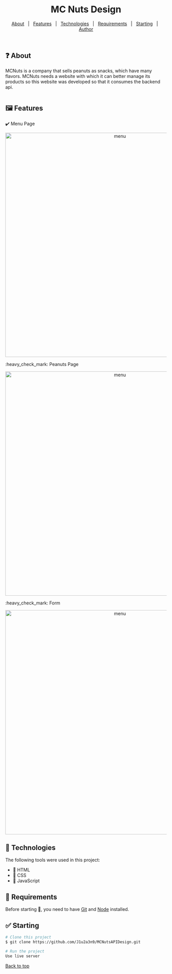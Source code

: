 <h1 align="center">MC Nuts Design </h1>

<!-- Status -->

<!-- <h4 align="center"> 
	🚧  CSS Work 🚀 Under construction...  🚧
</h4> 

<hr> -->

<p align="center">
  <a href="#dart-about">About</a> &#xa0; | &#xa0; 
  <a href="#sparkles-features">Features</a> &#xa0; | &#xa0;
  <a href="#rocket-technologies">Technologies</a> &#xa0; | &#xa0;
  <a href="#white_check_mark-requirements">Requirements</a> &#xa0; | &#xa0;
  <a href="#checkered_flag-starting">Starting</a> &#xa0; | &#xa0;
  <a href="https://github.com/DussanFreire" target="_blank">Author</a>
</p>

<br>

## ❓ About ##

MCNuts is a company that sells peanuts as snacks, which have many flavors.
MCNuts needs a website with which it can better manage its products so this website was developed so that it consumes the backend api. 


<img source>


## 🖼 Features ##

:heavy_check_mark: Menu Page
<p align="center">
  <img src="./photos/pizza-menu-page.png" width="700" title="menu">
</p>
:heavy_check_mark: Peanuts Page
<p align="center">
  <img src="./photos/pizza-page.png" width="700" title="menu">
</p>
:heavy_check_mark: Form
<p align="center">
  <img src="./photos/pizza-form-page.png" width="700" title="menu">
</p>

## :rocket: Technologies ##

The following tools were used in this project:

* 📕 HTML
* 📘 CSS
* 📒 JavaScript

## 🧠 Requirements ##

Before starting :checkered_flag:, you need to have [Git](https://git-scm.com) and [Node](https://nodejs.org/en/) installed.

## ✅ Starting ##

```bash
# Clone this project
$ git clone https://github.com/J1u2a3n9/MCNutsAPIDesign.git

# Run the project
Use live server
```



<a href="#top">Back to top</a>
